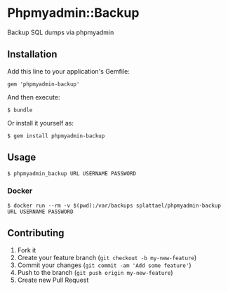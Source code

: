 # Phpmyadmin::Backup

Backup SQL dumps via phpmyadmin

## Installation

Add this line to your application's Gemfile:

    gem 'phpmyadmin-backup'

And then execute:

    $ bundle

Or install it yourself as:

    $ gem install phpmyadmin-backup

## Usage

    $ phpmyadmin_backup URL USERNAME PASSWORD

### Docker

    $ docker run --rm -v $(pwd):/var/backups splattael/phpmyadmin-backup URL USERNAME PASSWORD

## Contributing

1. Fork it
2. Create your feature branch (`git checkout -b my-new-feature`)
3. Commit your changes (`git commit -am 'Add some feature'`)
4. Push to the branch (`git push origin my-new-feature`)
5. Create new Pull Request
